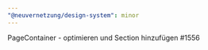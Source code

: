 ```yaml
---
"@neuvernetzung/design-system": minor
---
```


PageContainer - optimieren und Section hinzufügen #1556
